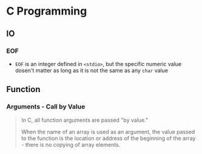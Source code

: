 # C Programming

## IO

### EOF

- `EOF` is an integer defined in `<stdio>`, but the specific numeric value dosen't matter as long as it is not the same as any `char` value

## Function

### Arguments - Call by Value

> In C, all function arguments are passed "by value."
>
> When the name of an array is used as an argument, the value passed to the function is the location or address of the beginning of the array - there is no copying of array elements.

